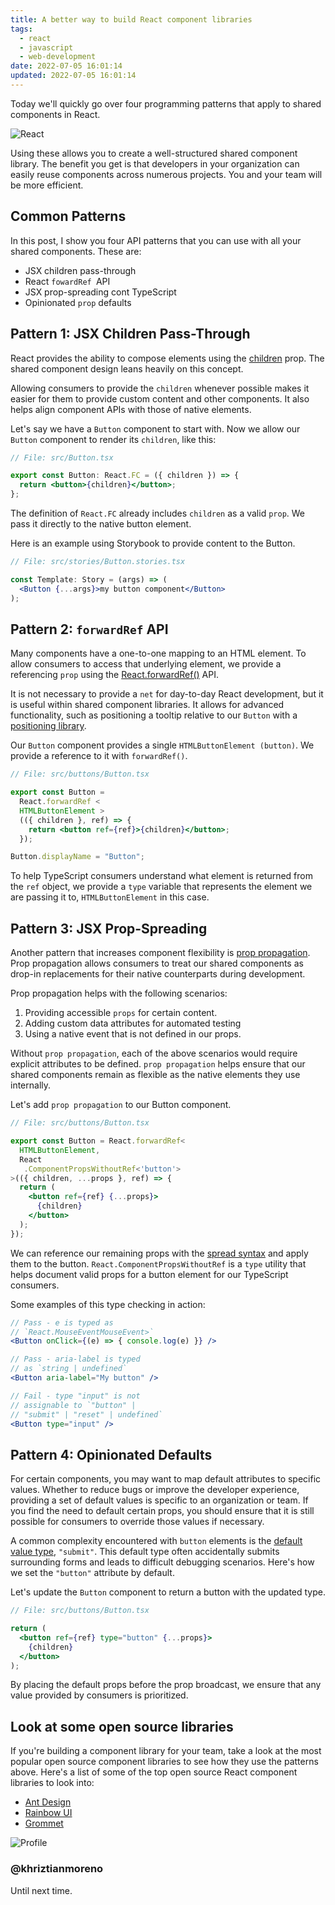```yaml
---
title: A better way to build React component libraries
tags:
  - react
  - javascript
  - web-development
date: 2022-07-05 16:01:14
updated: 2022-07-05 16:01:14
---
```


Today we'll quickly go over four programming patterns that apply to shared components in React.

![React](https://media2.dev.to/dynamic/image/width=1000,height=420,fit=cover,gravity=auto,format=auto/https%3A%2F%2Fdev-to-uploads.s3.amazonaws.com%2Fuploads%2Farticles%2Fl8nx60qsslxx6ebcdjrl.png)

Using these allows you to create a well-structured shared component library. The benefit you get is that developers in your organization can easily reuse components across numerous projects. You and your team will be more efficient.

## Common Patterns

In this post, I show you four API patterns that you can use with all your shared components. These are:

- JSX children pass-through
- React `fowardRef `API
- JSX prop-spreading cont TypeScript
- Opinionated `prop` defaults

## Pattern 1: JSX Children Pass-Through

React provides the ability to compose elements using the [children](https://reactjs.org/docs/jsx-in-depth.html) prop. The shared component design leans heavily on this concept.

Allowing consumers to provide the `children` whenever possible makes it easier for them to provide custom content and other components. It also helps align component APIs with those of native elements.

Let's say we have a `Button` component to start with. Now we allow our `Button` component to render its `children`, like this:

```jsx
// File: src/Button.tsx

export const Button: React.FC = ({ children }) => {
  return <button>{children}</button>;
};
```

The definition of `React.FC` already includes `children` as a valid `prop`. We pass it directly to the native button element.

Here is an example using Storybook to provide content to the Button.

```jsx
// File: src/stories/Button.stories.tsx

const Template: Story = (args) => (
  <Button {...args}>my button component</Button>
);
```

## Pattern 2: `forwardRef` API

Many components have a one-to-one mapping to an HTML element. To allow consumers to access that underlying element, we provide a referencing `prop` using the [React.forwardRef()](https://reactjs.org/docs/forwarding-refs.html) API.

It is not necessary to provide a `net` for day-to-day React development, but it is useful within shared component libraries. It allows for advanced functionality, such as positioning a tooltip relative to our `Button` with a [positioning library](https://popper.js.org/).

Our `Button` component provides a single `HTMLButtonElement (button)`. We provide a reference to it with `forwardRef()`.

```jsx
// File: src/buttons/Button.tsx

export const Button =
  React.forwardRef <
  HTMLButtonElement >
  (({ children }, ref) => {
    return <button ref={ref}>{children}</button>;
  });

Button.displayName = "Button";
```

To help TypeScript consumers understand what element is returned from the `ref` object, we provide a `type` variable that represents the element we are passing it to, `HTMLButtonElement` in this case.

## Pattern 3: JSX Prop-Spreading

Another pattern that increases component flexibility is [prop propagation](https://reactpatterns.com/#jsx-spread-attributes). Prop propagation allows consumers to treat our shared components as drop-in replacements for their native counterparts during development.

Prop propagation helps with the following scenarios:

1. Providing accessible `props` for certain content.
2. Adding custom data attributes for automated testing
3. Using a native event that is not defined in our props.

Without `prop propagation`, each of the above scenarios would require explicit attributes to be defined. `prop propagation` helps ensure that our shared components remain as flexible as the native elements they use internally.

Let's add `prop propagation` to our Button component.

```jsx
// File: src/buttons/Button.tsx

export const Button = React.forwardRef<
  HTMLButtonElement,
  React
   .ComponentPropsWithoutRef<'button'>
>(({ children, ...props }, ref) => {
  return (
    <button ref={ref} {...props}>
      {children}
    </button>
  );
});
```

We can reference our remaining props with the [spread syntax](https://developer.mozilla.org/en-US/docs/Web/JavaScript/Reference/Operators/Spread_syntax) and apply them to the button. `React.ComponentPropsWithoutRef` is a `type` utility that helps document valid props for a button element for our TypeScript consumers.

Some examples of this type checking in action:

```jsx
// Pass - e is typed as
// `React.MouseEventMouseEvent>`
<Button onClick={(e) => { console.log(e) }} />

// Pass - aria-label is typed
// as `string | undefined`
<Button aria-label="My button" />

// Fail - type "input" is not
// assignable to `"button" |
// "submit" | "reset" | undefined`
<Button type="input" />
```

## Pattern 4: Opinionated Defaults

For certain components, you may want to map default attributes to specific values. Whether to reduce bugs or improve the developer experience, providing a set of default values ​​is specific to an organization or team. If you find the need to default certain props, you should ensure that it is still possible for consumers to override those values ​​if necessary.

A common complexity encountered with `button` elements is the [default value type](https://developer.mozilla.org/en-US/docs/Web/HTML/Element/button#attr-type), `"submit"`. This default type often accidentally submits surrounding forms and leads to difficult debugging scenarios. Here's how we set the `"button"` attribute by default.

Let's update the `Button` component to return a button with the updated type.

```jsx
// File: src/buttons/Button.tsx

return (
  <button ref={ref} type="button" {...props}>
    {children}
  </button>
);
```

By placing the default props before the prop broadcast, we ensure that any value provided by consumers is prioritized.

## Look at some open source libraries

If you're building a component library for your team, take a look at the most popular open source component libraries to see how they use the patterns above. Here's a list of some of the top open source React component libraries to look into:

- [Ant Design](https://ant.design/docs/react/introduce)
- [Rainbow UI](https://www.rainbow-ui.com/)
- [Grommet](https://v2.grommet.io/)

![Profile](https://res.cloudinary.com/khriztianmoreno/image/upload/c_scale,w_148/v1591324337/KM-brand/stickers/sticker-3_2x.png)

### @khriztianmoreno

Until next time.
